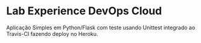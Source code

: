 # Lab Experience DevOps Cloud
Aplicação Simples em  Python/Flask com teste usando Unittest integrado ao Travis-CI fazendo deploy no Heroku.
